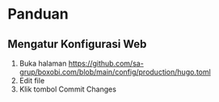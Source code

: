 # Panduan

## Mengatur Konfigurasi Web

1. Buka halaman https://github.com/sa-grup/boxobi.com/blob/main/config/production/hugo.toml
2. Edit file
3. Klik tombol Commit Changes
